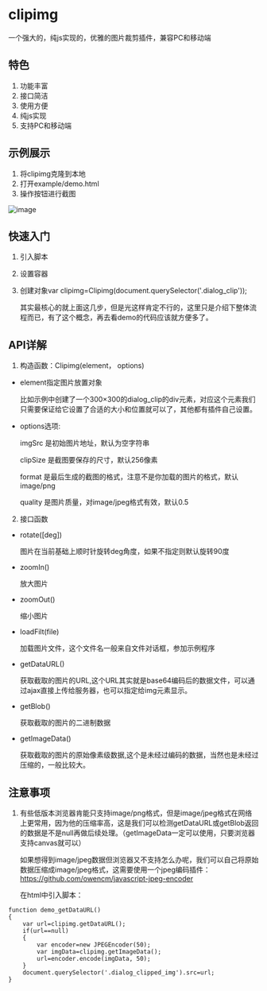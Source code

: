 # clipimg
一个强大的，纯js实现的，优雅的图片裁剪插件，兼容PC和移动端

## 特色
1. 功能丰富
2. 接口简洁
3. 使用方便
4. 纯js实现
5. 支持PC和移动端

## 示例展示
1. 将clipimg克隆到本地
2. 打开example/demo.html
3. 操作按钮进行截图

![image](https://github.com/ghking1/clipimg/raw/master/example/demo.jpg)


## 快速入门
1. 引入脚本<script type="text/javascript" src="../clipimg.js"></script>
2. 设置容器<div class="dialog_clip"></div>
3. 创建对象var clipimg=Clipimg(document.querySelector('.dialog_clip'));

    其实最核心的就上面这几步，但是光这样肯定不行的，这里只是介绍下整体流程而已，有了这个概念，再去看demo的代码应该就方便多了。

## API详解
1. 构造函数：Clipimg(element， options)

- element指定图片放置对象

    比如示例中创建了一个300×300的dialog_clip的div元素，对应这个元素我们只需要保证给它设置了合适的大小和位置就可以了，其他都有插件自己设置。

- options选项:

  imgSrc 是初始图片地址，默认为空字符串

  clipSize 是截图要保存的尺寸，默认256像素

  format 是最后生成的截图的格式，注意不是你加载的图片的格式，默认image/png

  quality 是图片质量，对image/jpeg格式有效，默认0.5
  
2. 接口函数

- rotate([deg])

  图片在当前基础上顺时针旋转deg角度，如果不指定则默认旋转90度
  
- zoomIn()

  放大图片
  
- zoomOut()

  缩小图片
  
- loadFilt(file)

  加载图片文件，这个文件名一般来自文件对话框，参加示例程序
  
- getDataURL()

  获取截取的图片的URL,这个URL其实就是base64编码后的数据文件，可以通过ajax直接上传给服务器，也可以指定给img元素显示。
  
- getBlob()

  获取截取的图片的二进制数据
  
- getImageData()

  获取截取的图片的原始像素级数据,这个是未经过编码的数据，当然也是未经过压缩的，一般比较大。

## 注意事项

1. 有些低版本浏览器肯能只支持image/png格式，但是image/jpeg格式在网络上更常用，因为他的压缩率高，这是我们可以检测getDataURL或getBlob返回的数据是不是null再做后续处理。（getImageData一定可以使用，只要浏览器支持canvas就可以）

    如果想得到image/jpeg数据但浏览器又不支持怎么办呢，我们可以自己将原始数据压缩成image/jpeg格式，这需要使用一个jpeg编码插件：https://github.com/owencm/javascript-jpeg-encoder

    在html中引入脚本：<script type="text/javascript" src="../javascript-jpeg-encoder.js"></script>
    

```
function demo_getDataURL()
{
    var url=clipimg.getDataURL();
    if(url==null)
    {
        var encoder=new JPEGEncoder(50);
        var imgData=clipimg.getImageData();
        url=encoder.encode(imgData, 50);
    }
    document.querySelector('.dialog_clipped_img').src=url;
}
```

